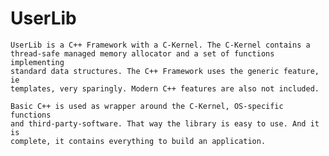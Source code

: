 UserLib
=======

	UserLib is a C++ Framework with a C-Kernel. The C-Kernel contains a
	thread-safe managed memory allocator and a set of functions implementing
	standard data structures. The C++ Framework uses the generic feature, ie
	templates, very sparingly. Modern C++ features are also not included.
	
	Basic C++ is used as wrapper around the C-Kernel, OS-specific functions 
	and third-party-software. That way the library is easy to use. And it is 
	complete, it contains everything to build an application.
